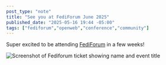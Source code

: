 ```yaml
---
post_type: "note" 
title: "See you at FediForum June 2025"
published_date: "2025-05-16 19:44 -05:00"
tags: ["fediforum","openweb","conference","community"]
---
```


Super excited to be attending [FediForum](https://fediforum.org/) in a few weeks!

![Screenshot of Fediforum ticket showing name and event title](/api/files/images/fediforum-ticket.png)
